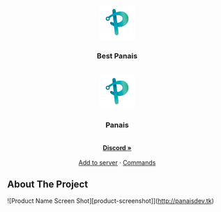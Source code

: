<!-- PROJECT LOGO -->
<br />
<div align="center">
  <a href="https://https://github.com/LucasB25/web-panais">
    <img src="assets/panais.png" alt="Logo" width="80" height="80">
  </a>

  <h3 align="center">Best Panais</h3>
</div>

<br />
<div align="center">
  <a href="https://https://github.com/LucasB25/web-panais">
    <img src="assets/panais.png" alt="Logo" width="80" height="80">
  </a>

  <h3 align="center">Panais</h3>

  <p align="center">
    <br />
    <a href="https://discord.gg/Mwjk8dVUQJ"><strong>Discord »</strong></a>
    <br />
    <br />
    <a href="https://discord.com/oauth2/authorize?client_id=707627135577358417&scope=bot&permissions=1240171147127&scope=bot%20applications.commands">Add to server</a>
    ·
    <a href="https://panaisdev.tk/#command">Commands</a>
  </p>
</div>



<!-- ABOUT THE PROJECT -->
## About The Project

![Product Name Screen Shot][product-screenshot]](http://panaisdev.tk)
